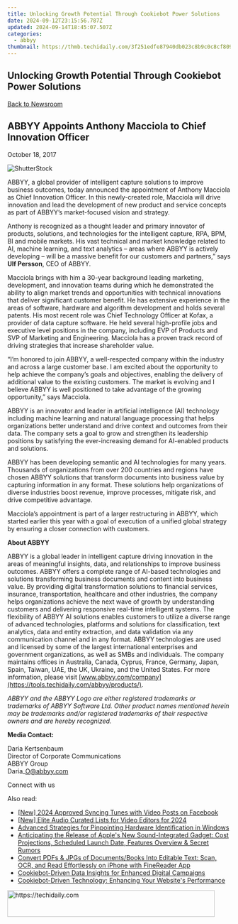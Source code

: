 ```yaml
---
title: Unlocking Growth Potential Through Cookiebot Power Solutions
date: 2024-09-12T23:15:56.787Z
updated: 2024-09-14T18:45:07.507Z
categories:
  - abbyy
thumbnail: https://thmb.techidaily.com/3f251edfe87940db023c8b9c0c8cf809bbc15f1b02387807fe3914c9b67e4de7.jpg
---
```


## Unlocking Growth Potential Through Cookiebot Power Solutions

[Back to Newsroom](https://tools.techidaily.com/abbyy/products/)

## ABBYY Appoints Anthony Macciola to Chief Innovation Officer

October 18, 2017

![ShutterStock](https://content.abbyy.com/-/media/project/abbyy/abbyy/branchtemplates/shutterstock_1272462163_1296-x-729.jpg?h=729&iar=0&w=1296)

ABBYY, a global provider of intelligent capture solutions to improve business outcomes, today announced the appointment of Anthony Macciola as Chief Innovation Officer. In this newly-created role, Macciola will drive innovation and lead the development of new product and service concepts as part of ABBYY’s market-focused vision and strategy.

Anthony is recognized as a thought leader and primary innovator of products, solutions, and technologies for the intelligent capture, RPA, BPM, BI and mobile markets. His vast technical and market knowledge related to AI, machine learning, and text analytics – areas where ABBYY is actively developing – will be a massive benefit for our customers and partners,” says **Ulf Persson**, CEO of ABBYY.

Macciola brings with him a 30-year background leading marketing, development, and innovation teams during which he demonstrated the ability to align market trends and opportunities with technical innovations that deliver significant customer benefit. He has extensive experience in the areas of software, hardware and algorithm development and holds several patents. His most recent role was Chief Technology Officer at Kofax, a provider of data capture software. He held several high-profile jobs and executive level positions in the company, including EVP of Products and SVP of Marketing and Engineering. Macciola has a proven track record of driving strategies that increase shareholder value.

“I’m honored to join ABBYY, a well-respected company within the industry and across a large customer base. I am excited about the opportunity to help achieve the company’s goals and objectives, enabling the delivery of additional value to the existing customers. The market is evolving and I believe ABBYY is well positioned to take advantage of the growing opportunity,” says Macciola.

ABBYY is an innovator and leader in artificial intelligence (Al) technology including machine learning and natural language processing that helps organizations better understand and drive context and outcomes from their data. The company sets a goal to grow and strengthen its leadership positions by satisfying the ever-increasing demand for AI-enabled products and solutions.

ABBYY has been developing semantic and AI technologies for many years. Thousands of organizations from over 200 countries and regions have chosen ABBYY solutions that transform documents into business value by capturing information in any format. These solutions help organizations of diverse industries boost revenue, improve processes, mitigate risk, and drive competitive advantage.

Macciola’s appointment is part of a larger restructuring in ABBYY, which started earlier this year with a goal of execution of a unified global strategy by ensuring a closer connection with customers.

**About ABBYY**

ABBYY is a global leader in intelligent capture driving innovation in the areas of meaningful insights, data, and relationships to improve business outcomes. ABBYY offers a complete range of AI-based technologies and solutions transforming business documents and content into business value. By providing digital transformation solutions to financial services, insurance, transportation, healthcare and other industries, the company helps organizations achieve the next wave of growth by understanding customers and delivering responsive real-time intelligent systems. The flexibility of ABBYY AI solutions enables customers to utilize a diverse range of advanced technologies, platforms and solutions for classification, text analytics, data and entity extraction, and data validation via any communication channel and in any format. ABBYY technologies are used and licensed by some of the largest international enterprises and government organizations, as well as SMBs and individuals. The company maintains offices in Australia, Canada, Cyprus, France, Germany, Japan, Spain, Taiwan, UAE, the UK, Ukraine, and the United States. For more information, please visit [www.abbyy.com/company](https://tools.techidaily.com/abbyy/products/).

_ABBYY and the ABBYY Logo are either registered trademarks or trademarks of ABBYY Software Ltd. Other product names mentioned herein may be trademarks and/or registered trademarks of their respective owners and are hereby recognized._

**Media Contact:** 

Daria Kertsenbaum  
Director of Corporate Communications  
ABBYY Group  
Daria\_O@abbyy.com

Connect with us

<ins class="adsbygoogle"
     style="display:block"
     data-ad-format="autorelaxed"
     data-ad-client="ca-pub-7571918770474297"
     data-ad-slot="1223367746"></ins>

<ins class="adsbygoogle"
     style="display:block"
     data-ad-client="ca-pub-7571918770474297"
     data-ad-slot="8358498916"
     data-ad-format="auto"
     data-full-width-responsive="true"></ins>

<span class="atpl-alsoreadstyle">Also read:</span>
<div><ul>
<li><a href="https://facebook-clips.techidaily.com/new-2024-approved-syncing-tunes-with-video-posts-on-facebook/"><u>[New] 2024 Approved Syncing Tunes with Video Posts on Facebook</u></a></li>
<li><a href="https://fox-http.techidaily.com/new-elite-audio-curated-lists-for-video-editors-for-2024/"><u>[New] Elite Audio Curated Lists for Video Editors for 2024</u></a></li>
<li><a href="https://win11.techidaily.com/advanced-strategies-for-pinpointing-hardware-identification-in-windows/"><u>Advanced Strategies for Pinpointing Hardware Identification in Windows</u></a></li>
<li><a href="https://techtrends.techidaily.com/anticipating-the-release-of-apples-new-sound-integrated-gadget-cost-projections-scheduled-launch-date-features-overview-and-secret-rumors/"><u>Anticipating the Release of Apple's New Sound-Integrated Gadget: Cost Projections, Scheduled Launch Date, Features Overview & Secret Rumors</u></a></li>
<li><a href="https://solve-manuals.techidaily.com/convert-pdfs-and-jpgs-of-documentsbooks-into-editable-text-scan-ocr-and-read-effortlessly-on-iphone-with-finereader-app/"><u>Convert PDFs & JPGs of Documents/Books Into Editable Text: Scan, OCR, and Read Effortlessly on iPhone with FineReader App</u></a></li>
<li><a href="https://solve-manuals.techidaily.com/cookiebot-driven-data-insights-for-enhanced-digital-campaigns/"><u>Cookiebot-Driven Data Insights for Enhanced Digital Campaigns</u></a></li>
<li><a href="https://solve-manuals.techidaily.com/cookiebot-driven-technology-enhancing-your-websites-performance/"><u>Cookiebot-Driven Technology: Enhancing Your Website's Performance</u></a></li>
</ul></div>

<!-- affiliate ads begin -->
<a href="https://aligracehair.sjv.io/c/5597632/2135360/19272" target="_top" id="2135360">
  <img src="//a.impactradius-go.com/display-ad/19272-2135360" border="0" alt="https://techidaily.com" width="468" height="60"/>
</a>
<img height="0" width="0" src="https://aligracehair.sjv.io/i/5597632/2135360/19272" style="position:absolute;visibility:hidden;" border="0" />
<!-- affiliate ads end -->

